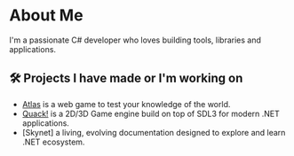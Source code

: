 # About Me

I'm a passionate C# developer who loves building tools, libraries and applications.

## 🛠️ Projects I have made or I'm working on

* [Atlas] is a web game to test your knowledge of the world.
* [Quack!] is a 2D/3D Game engine build on top of SDL3 for modern .NET applications.
* [Skynet] a living, evolving documentation designed to explore and learn .NET ecosystem.

[Atlas]: https://github.com/kappaduck/atlas
[Quack!]: https://github.com/kappaduck/quack
